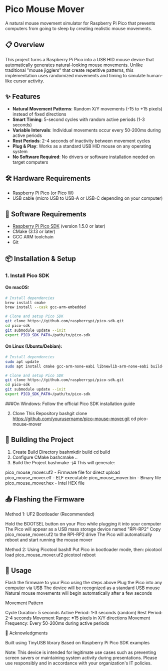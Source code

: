 # Pico Mouse Mover

A natural mouse movement simulator for Raspberry Pi Pico that prevents computers from going to sleep by creating realistic mouse movements.

## 📋 Overview

This project turns a Raspberry Pi Pico into a USB HID mouse device that automatically generates natural-looking mouse movements. Unlike traditional "mouse jigglers" that create repetitive patterns, this implementation uses randomized movements and timing to simulate human-like cursor activity.

## ✨ Features

- **Natural Movement Patterns**: Random X/Y movements (-15 to +15 pixels) instead of fixed directions
- **Smart Timing**: 5-second cycles with random active periods (1-3 seconds)
- **Variable Intervals**: Individual movements occur every 50-200ms during active periods
- **Rest Periods**: 2-4 seconds of inactivity between movement cycles
- **Plug & Play**: Works as a standard USB HID mouse on any operating system
- **No Software Required**: No drivers or software installation needed on target computers

## 🛠 Hardware Requirements

- Raspberry Pi Pico (or Pico W)
- USB cable (micro USB to USB-A or USB-C depending on your computer)

## 🔧 Software Requirements

- [Raspberry Pi Pico SDK](https://github.com/raspberrypi/pico-sdk) (version 1.5.0 or later)
- CMake (3.13 or later)
- GCC ARM toolchain
- Git

## 📦 Installation & Setup

### 1. Install Pico SDK

#### On macOS:
```bash
# Install dependencies
brew install cmake
brew install --cask gcc-arm-embedded

# Clone and setup Pico SDK
git clone https://github.com/raspberrypi/pico-sdk.git
cd pico-sdk
git submodule update --init
export PICO_SDK_PATH=/path/to/pico-sdk
```

#### On Linux (Ubuntu/Debian):
```bash
# Install dependencies
sudo apt update
sudo apt install cmake gcc-arm-none-eabi libnewlib-arm-none-eabi build-essential

# Clone and setup Pico SDK
git clone https://github.com/raspberrypi/pico-sdk.git
cd pico-sdk
git submodule update --init
export PICO_SDK_PATH=/path/to/pico-sdk
```

###On Windows:
Follow the official Pico SDK installation guide


2. Clone This Repository
bashgit clone https://github.com/yourusername/pico-mouse-mover.git
cd pico-mouse-mover


## 🔨 Building the Project
1. Create Build Directory
bashmkdir build
cd build
2. Configure CMake
bashcmake ..
3. Build the Project
bashmake -j4
This will generate:

pico_mouse_mover.uf2 - Firmware file for direct upload
pico_mouse_mover.elf - ELF executable
pico_mouse_mover.bin - Binary file
pico_mouse_mover.hex - Intel HEX file

## 📤 Flashing the Firmware
Method 1: UF2 Bootloader (Recommended)

Hold the BOOTSEL button on your Pico while plugging it into your computer
The Pico will appear as a USB mass storage device named "RPI-RP2"
Copy pico_mouse_mover.uf2 to the RPI-RP2 drive
The Pico will automatically reboot and start running the mouse mover

Method 2: Using Picotool
bash# Put Pico in bootloader mode, then:
picotool load pico_mouse_mover.uf2
picotool reboot
## 🚀 Usage

Flash the firmware to your Pico using the steps above
Plug the Pico into any computer via USB
The device will be recognized as a standard USB mouse
Natural mouse movements will begin automatically after a few seconds

Movement Pattern

Cycle Duration: 5 seconds
Active Period: 1-3 seconds (random)
Rest Period: 2-4 seconds
Movement Range: ±15 pixels in X/Y directions
Movement Frequency: Every 50-200ms during active periods

🙏 Acknowledgments

Built using TinyUSB library
Based on Raspberry Pi Pico SDK examples

Note: This device is intended for legitimate use cases such as preventing screen savers or maintaining system activity during presentations. Please use responsibly and in accordance with your organization's IT policies.